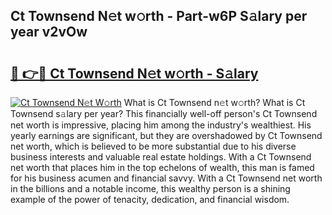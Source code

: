 ## Ct Townsend N𝚎t w𝚘rth - Part-w6P S𝚊lary per year v2vOw

# <h2><a href="http://gc01227.nevu.top/?p=Ct+Townsend">🔗 👉🔴 Ct Townsend N𝚎t w𝚘rth - S𝚊lary</a></h2>

[![Ct Townsend N𝚎t W𝚘rth](https://i.imgur.com/Oavwk0R.jpeg)](http://gc01227.nevu.top/?p=Ct+Townsend)
What is Ct Townsend n𝚎t w𝚘rth? What is Ct Townsend s𝚊lary per year?
This financially well-off person's Ct Townsend net worth is impressive, placing him among the industry's wealthiest. His yearly earnings are significant, but they are overshadowed by Ct Townsend net worth, which is believed to be more substantial due to his diverse business interests and valuable real estate holdings. With a Ct Townsend net worth that places him in the top echelons of wealth, this man is famed for his business acumen and financial savvy. With a Ct Townsend net worth in the billions and a notable income, this wealthy person is a shining example of the power of tenacity, dedication, and financial wisdom.

